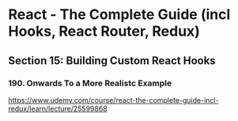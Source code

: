 # React - The Complete Guide (incl Hooks, React Router, Redux)

## Section 15: Building Custom React Hooks

### 190. Onwards To a More Realistc Example

https://www.udemy.com/course/react-the-complete-guide-incl-redux/learn/lecture/25599868
